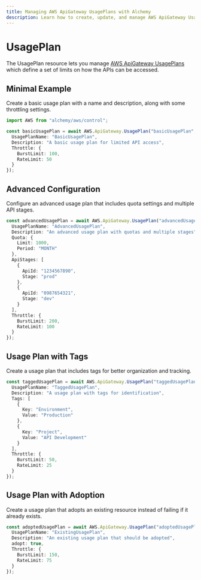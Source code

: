 ```yaml
---
title: Managing AWS ApiGateway UsagePlans with Alchemy
description: Learn how to create, update, and manage AWS ApiGateway UsagePlans using Alchemy Cloud Control.
---
```


# UsagePlan

The UsagePlan resource lets you manage [AWS ApiGateway UsagePlans](https://docs.aws.amazon.com/apigateway/latest/userguide/) which define a set of limits on how the APIs can be accessed.

## Minimal Example

Create a basic usage plan with a name and description, along with some throttling settings.

```ts
import AWS from "alchemy/aws/control";

const basicUsagePlan = await AWS.ApiGateway.UsagePlan("basicUsagePlan", {
  UsagePlanName: "BasicUsagePlan",
  Description: "A basic usage plan for limited API access",
  Throttle: {
    BurstLimit: 100,
    RateLimit: 50
  }
});
```

## Advanced Configuration

Configure an advanced usage plan that includes quota settings and multiple API stages.

```ts
const advancedUsagePlan = await AWS.ApiGateway.UsagePlan("advancedUsagePlan", {
  UsagePlanName: "AdvancedUsagePlan",
  Description: "An advanced usage plan with quotas and multiple stages",
  Quota: {
    Limit: 1000,
    Period: "MONTH"
  },
  ApiStages: [
    {
      ApiId: "1234567890",
      Stage: "prod"
    },
    {
      ApiId: "0987654321",
      Stage: "dev"
    }
  ],
  Throttle: {
    BurstLimit: 200,
    RateLimit: 100
  }
});
```

## Usage Plan with Tags

Create a usage plan that includes tags for better organization and tracking.

```ts
const taggedUsagePlan = await AWS.ApiGateway.UsagePlan("taggedUsagePlan", {
  UsagePlanName: "TaggedUsagePlan",
  Description: "A usage plan with tags for identification",
  Tags: [
    {
      Key: "Environment",
      Value: "Production"
    },
    {
      Key: "Project",
      Value: "API Development"
    }
  ],
  Throttle: {
    BurstLimit: 50,
    RateLimit: 25
  }
});
```

## Usage Plan with Adoption

Create a usage plan that adopts an existing resource instead of failing if it already exists.

```ts
const adoptedUsagePlan = await AWS.ApiGateway.UsagePlan("adoptedUsagePlan", {
  UsagePlanName: "ExistingUsagePlan",
  Description: "An existing usage plan that should be adopted",
  adopt: true,
  Throttle: {
    BurstLimit: 150,
    RateLimit: 75
  }
});
```